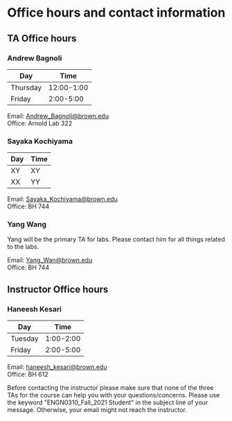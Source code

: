 
# Office hours and contact information



## TA Office hours

### Andrew Bagnoli

| Day     | Time      |
|---------|-----------|
| Thursday | 12:00-1:00 |
| Friday  | 2:00-5:00 |

Email: Andrew_Bagnoli@brown.edu <br/>
Office: Arnold Lab 322

<!-- Friday: AB (Friday) 1-3
Thursday:   -->

### Sayaka Kochiyama

| Day    | Time      |
|--------|-----------|
| XY     | XY        |
| XX | YY |


Email: Sayaka_Kochiyama@brown.edu <br/>
Office: BH 744

### Yang Wang

Yang will be the primary TA for labs. Please contact him for all things related to the labs.

Email: Yang_Wan@brown.edu <br/>
Office: BH 744



## Instructor Office hours

### Haneesh Kesari


| Day     | Time      |
|---------|-----------|
| Tuesday | 1:00-2:00 |
| Friday  | 2:00-5:00 |

 
Email: haneesh_kesari@brown.edu <br/>
Office: BH 612

Before contacting the instructor please make sure that none of the three TAs for the course can help you with your questions/concerns. 
Please use the keyword "ENGN0310_Fall_2021 Student" in the subject line of your message. Otherwise, your email might not reach the instructor. 


